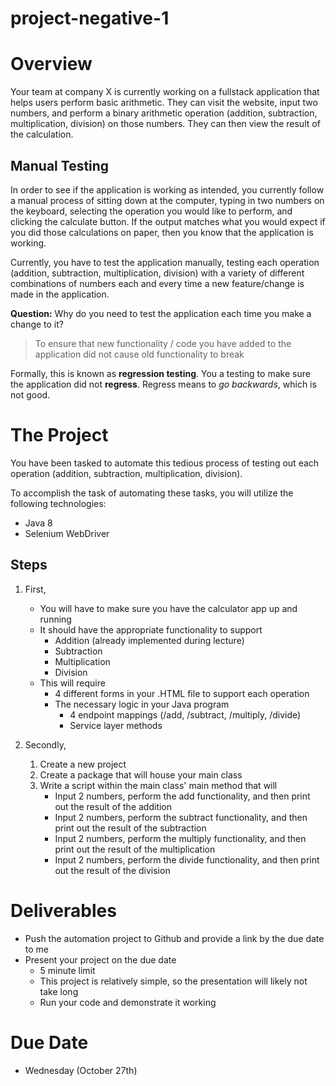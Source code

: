 # project-negative-1

# Overview
Your team at company X is currently working on a fullstack application that helps users perform basic arithmetic. They can visit the website, input two numbers, and perform a binary arithmetic operation (addition, subtraction, multiplication, division) on those numbers. They can then view the result of the calculation.


## Manual Testing
In order to see if the application is working as intended, you currently follow a manual process of sitting down at the computer, typing in two numbers on the keyboard, selecting the operation you would like to perform, and clicking the calculate button. If the output matches what you would expect if you did those calculations on paper, then you know that the application is working.

Currently, you have to test the application manually, testing each operation (addition, subtraction, multiplication, division) with a variety of different combinations of numbers each and every time a new feature/change is made in the application.

**Question:** Why do you need to test the application each time you make a change to it?
> To ensure that new functionality / code you have added to the application did not cause old functionality to break

Formally, this is known as **regression testing**. You a testing to make sure the application did not **regress**. Regress means to *go backwards*, which is not good.

# The Project
You have been tasked to automate this tedious process of testing out each operation (addition, subtraction, multiplication, division).

To accomplish the task of automating these tasks, you will utilize the following technologies:
- Java 8
- Selenium WebDriver

## Steps
1. First, 
    - You will have to make sure you have the calculator app up and running
    - It should have the appropriate functionality to support
        - Addition (already implemented during lecture)
        - Subtraction
        - Multiplication
        - Division
    - This will require 
        - 4 different forms in your .HTML file to support each operation
        - The necessary logic in your Java program
            - 4 endpoint mappings (/add, /subtract, /multiply, /divide)
            - Service layer methods

2. Secondly,
    1. Create a new project
    2. Create a package that will house your main class
    3. Write a script within the main class' main method that will
        - Input 2 numbers, perform the add functionality, and then print out the result of the addition
        - Input 2 numbers, perform the subtract functionality, and then print out the result of the subtraction
        - Input 2 numbers, perform the multiply functionality, and then print out the result of the multiplication
        - Input 2 numbers, perform the divide functionality, and then print out the result of the division

# Deliverables
- Push the automation project to Github and provide a link by the due date to me
- Present your project on the due date
    - 5 minute limit
    - This project is relatively simple, so the presentation will likely not take long
    - Run your code and demonstrate it working

# Due Date
- Wednesday (October 27th)